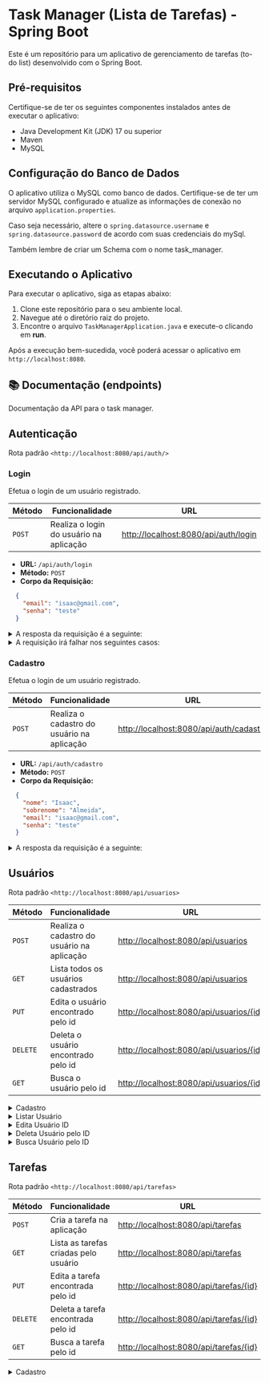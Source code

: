 # Task Manager (Lista de Tarefas) - Spring Boot

Este é um repositório para um aplicativo de gerenciamento de tarefas (to-do list) desenvolvido com o Spring Boot.

## Pré-requisitos

Certifique-se de ter os seguintes componentes instalados antes de executar o aplicativo:

- Java Development Kit (JDK) 17 ou superior
- Maven
- MySQL

## Configuração do Banco de Dados

O aplicativo utiliza o MySQL como banco de dados. Certifique-se de ter um servidor MySQL configurado e atualize as informações de conexão no arquivo `application.properties`.

Caso seja necessário, altere o `spring.datasource.username` e `spring.datasource.password` de acordo com suas credenciais do mySql.

Também lembre de criar um Schema com o nome task_manager.

## Executando o Aplicativo

Para executar o aplicativo, siga as etapas abaixo:

1. Clone este repositório para o seu ambiente local.
2. Navegue até o diretório raiz do projeto.
3. Encontre o arquivo `TaskManagerApplication.java` e execute-o clicando em __run__.

Após a execução bem-sucedida, você poderá acessar o aplicativo em `http://localhost:8080`.

## 📚 Documentação (endpoints)

Documentação da API para o task manager.

## Autenticação

Rota padrão `<http://localhost:8080/api/auth/>`

### Login

Efetua o login de um usuário registrado.

| Método | Funcionalidade                          | URL                         |
| ------ | --------------------------------------- | --------------------------- |
| `POST` | Realiza o login do usuário na aplicação | <http://localhost:8080/api/auth/login> |

- __URL:__ `/api/auth/login`
- __Método:__ `POST`
- __Corpo da Requisição:__

```json
  {
    "email": "isaac@gmail.com",
    "senha": "teste"
  }
```

<details>
  <summary>A resposta da requisição é a seguinte:</summary>

```http
HTTP/1.1 200 OK
Content-Type: application/json

{
 "nome": "Isaac",
 "sobrenome": "Almeida",
 "email": "isaac@gmail.com",
 "token": "eyJhbGciOiJIUzI1NiIsInR5cCI6IkpXVCJ9.eyJpc3MiOiJ0YXNrLW1hbmFnZXIiLCJzdWIiOiJpc2FhY0BnbWFpbC5jb20iLCJleHAiOjE2OTA0NjAxNjMsImlkIjoyfQ.W1-5Px4-3TwDjAdQ7I0dBDgjpJv0fzIjcL9TXfEaiTI"
}
```

</details>

<details>
  <summary>A requisição irá falhar nos seguintes casos:</summary>

- A rota retorna o código <code>400</code>, com a mensagem <code>O nome é obrigatório</code> caso o campo name não seja informado no body da requisição;

</details>

### Cadastro

Efetua o login de um usuário registrado.

| Método | Funcionalidade                          | URL                         |
| ------ | --------------------------------------- | --------------------------- |
| `POST` | Realiza o cadastro do usuário na aplicação | <http://localhost:8080/api/auth/cadastro> |

- __URL:__ `/api/auth/cadastro`
- __Método:__ `POST`
- __Corpo da Requisição:__

```json
  {
    "nome": "Isaac",
    "sobrenome": "Almeida",
    "email": "isaac@gmail.com",
    "senha": "teste"
  }
```

<details>
  <summary>A resposta da requisição é a seguinte:</summary>

```http
HTTP/1.1 201 CREATED
Content-Type: application/json

{
 "nome": "Isaac",
 "sobrenome": "Almeida",
 "email": "isaac@gmail.com",
 "token": null
}
```

</details>

## Usuários

Rota padrão `<http://localhost:8080/api/usuarios>`

| Método   | Funcionalidade                            | URL                         |
|----------|-------------------------------------------| --------------------------- |
| `POST`   | Realiza o cadastro do usuário na aplicação | <http://localhost:8080/api/usuarios> |
| `GET`    | Lista todos os usuários cadastrados       | <http://localhost:8080/api/usuarios> |
| `PUT`    | Edita o usuário encontrado pelo id        | <http://localhost:8080/api/usuarios/{id}> |
| `DELETE` | Deleta o usuário encontrado pelo id       | <http://localhost:8080/api/usuarios/{id}> |
| `GET`    | Busca o usuário pelo id         | <http://localhost:8080/api/usuarios/{id}> |

<details>
  <summary>Cadastro</summary>

- __URL:__ `/api/usuarios`
- __Método:__ `POST`
- __Corpo da Requisição:__

```json
  {
    "nome": "Isaac",
    "sobrenome": "Almeida",
    "email": "isaac@gmail.com",
    "senha": "teste"
  }
```

Resposta:

```http
HTTP/1.1 201 CREATED
Content-Type: application/json

{
 "nome": "Isaac",
 "sobrenome": "Almeida",
 "email": "isaac@gmail.com",
 "token": null
}
```

</details>

<details>
  <summary>Listar Usuário</summary>

- __URL:__ `/api/usuarios`
- __Método:__ `GET`

Parâmetros da paginação

- page (opcional): Número da página (padrão: 0).
- size (opcional): Quantidade de registros por página (padrão: 10).
- sort (opcional): Ordenação dos registros (padrão: "nome").

```json
  {
    "nome": "Isaac",
    "sobrenome": "Almeida",
    "email": "isaac@gmail.com",
    "senha": "teste"
  }
```

Resposta:

```http
HTTP/1.1 200 OK
Content-Type: application/json

[
  {
    "idUsuario": 1,
    "nome": "Isaac",
    "sobrenome": "Almeida",
    "email": "isaac@gmail.com",
    "senha": "$2a$10$BdZKQOVMZk3JG5cKcFRz6O/p/YUcKRcELwNw8sPNBNEqxDKtkj9y2",
    "token": null
  },
  ...
]
```

</details>

<details>
    <summary>Edita Usuário ID</summary>

- __URL:__ `/api/usuarios/{id}`
- __Método:__ `PUT`
- __Corpo da Requisição:__

```json
    {
      "nome": "Carlos",
      "sobrenome": "Silva",
      "email": "Carlos@gmail.com",
      "senha": "teste"
    }
```

Resposta:

```http
HTTP/1.1 302 FOUND
Content-Type: application/json

{
    "idUsuario": 2,
    "nome": "Carlos",
    "sobrenome": "Silva",
    "email": "Carlos@gmail.com",
    "senha": "$2a$10$0Rk5YbJ4rkXOCYLVJ1H0OeXjdUK7eJ3zAABUg58lXWrXUQb9F7fx6",
    "password": "$2a$10$0Rk5YbJ4rkXOCYLVJ1H0OeXjdUK7eJ3zAABUg58lXWrXUQb9F7fx6",
    "enabled": true,
    "authorities": [
        {
            "authority": "ROLE_ADMIN"
        }
    ],
    "username": "Carlos@gmail.com",
    "accountNonExpired": true,
    "accountNonLocked": true,
    "credentialsNonExpired": true
}
```
</details>

<details>
    <summary>Deleta Usuário pelo ID</summary>

- __URL:__ `/api/usuarios/{id}`
- __Método:__ `DELETE`
- __Path Variable ID__

Resposta:

```http
HTTP/1.1 200 OK
Usuário deletado com sucesso !!
```
</details>

<details>
    <summary>Busca Usuário pelo ID</summary>

- __URL:__ `/api/usuarios/{id}`
- __Método:__ `GET`
- __Path Variable ID__

Resposta:

```http
HTTP/1.1 200 OK
Content-Type: application/json

{
    "idUsuario": 6,
    "nome": "Adson",
    "sobrenome": "Souza",
    "email": "adson@gmail.com",
    "senha": "$2a$10$AYmnwwg4Gz92Zc0/AdbSwem.4RDe1uJjAvXXB6A91NVGqmpsv.atu",
    "password": "$2a$10$AYmnwwg4Gz92Zc0/AdbSwem.4RDe1uJjAvXXB6A91NVGqmpsv.atu",
    "enabled": true,
    "accountNonExpired": true,
    "accountNonLocked": true,
    "credentialsNonExpired": true,
    "username": "adson@gmail.com",
    "authorities": [
        {
            "authority": "ROLE_ADMIN"
        }
    ]
}
```
</details>

## Tarefas

Rota padrão `<http://localhost:8080/api/tarefas>`

| Método   | Funcionalidade                        | URL                                       |
|----------|---------------------------------------|-------------------------------------------|
| `POST`   | Cria a tarefa na aplicação            | <http://localhost:8080/api/tarefas>       |
| `GET`    | Lista as tarefas criadas pelo usuário | <http://localhost:8080/api/tarefas>      |
| `PUT`    | Edita a tarefa encontrada pelo id     | <http://localhost:8080/api/tarefas/{id}> |
| `DELETE` | Deleta a tarefa encontrada pelo id    | <http://localhost:8080/api/tarefas/{id}> |
| `GET`    | Busca a tarefa pelo id     | <http://localhost:8080/api/tarefas/{id}> |

<details>
    <summary>Cadastro</summary>

- __URL:__ `/api/tarefas`
- __Método:__ `PUT`
- - __Path Variable__

```json
  {
    "nome": "Isaac",
    "sobrenome": "Almeida",
    "email": "isaac@gmail.com",
    "senha": "teste"
  }
```

Resposta:

```http
HTTP/1.1 201 CREATED
Content-Type: application/json

{
 "nome": "Isaac",
 "sobrenome": "Almeida",
 "email": "isaac@gmail.com",
 "token": null
}
```

</details>